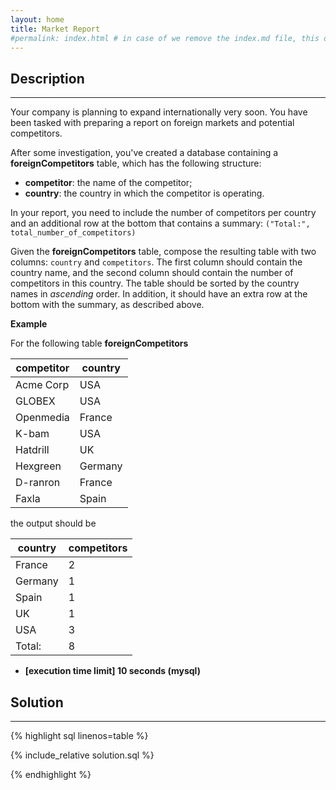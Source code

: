 ```yaml
---
layout: home
title: Market Report
#permalink: index.html # in case of we remove the index.md file, this doc will be the index page
---
```


<div class="row">
<div class="columnStmt" markdown="1">

## Description
------

Your company is planning to expand internationally very soon. You have been tasked with preparing a report on foreign markets and potential competitors.

After some investigation, you've created a database containing a **foreignCompetitors** table, which has the following structure:

* **competitor**: the name of the competitor;
* **country**: the country in which the competitor is operating.

In your report, you need to include the number of competitors per country and an additional row at the bottom that contains a summary: <code>("Total:", total_number_of_competitors)</code>

Given the **foreignCompetitors** table, compose the resulting table with two columns: <code>country</code> and <code>competitors</code>. The first column should contain the country name, and the second column should contain the number of competitors in this country. The table should be sorted by the country names in *ascending* order. In addition, it should have an extra row at the bottom with the summary, as described above.

**Example**

For the following table **foreignCompetitors**

| competitor | country |
| ---- | ---- |
| Acme Corp | USA |
| GLOBEX | USA |
| Openmedia | France |
| K-bam | USA |
| Hatdrill | UK |
| Hexgreen | Germany |
| D-ranron | France |
| Faxla | Spain |


the output should be

| country | competitors |
| ---- | ---- |
| France | 2 |
| Germany | 1 |
| Spain | 1 |
| UK | 1 |
| USA | 3 |
| Total: | 8 |


* **[execution time limit] 10 seconds (mysql)**

</div>
<div class="columnSol" markdown="1">

## Solution
------

{% highlight sql linenos=table %}

{% include_relative solution.sql %}

{% endhighlight %}

</div>
</div>
